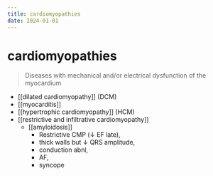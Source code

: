 ```yaml
---
title: cardiomyopathies
date: 2024-01-01
---
```


# cardiomyopathies

> Diseases with mechanical and/or electrical dysfunction of the myocardium

- [[dilated cardiomyopathy]] (DCM)
- [[myocarditis]]
- [[hypertrophic cardiomyopathy]] (HCM)
- [[restrictive and infiltrative cardiomyopathy]]
  - [[amyloidosis]]
    - Restrictive CMP (↓ EF late),
    - thick walls but ↓ QRS amplitude,
    - conduction abnl,
    - AF,
    - syncope
